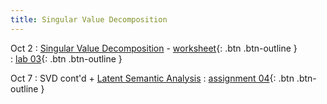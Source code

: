 ```yaml
---
title: Singular Value Decomposition
---
```


Oct 2 
: [Singular Value Decomposition](https://github.com/gallettilance/CS506-Fall2024/raw/main/lecture_07/07_Singular_Value_Decomposition.pdf) - [worksheet](https://github.com/gallettilance/CS506-Fall2024/blob/main/lecture_07/worksheet_07.ipynb){: .btn .btn-outline }  
  : [lab 03](https://github.com/haoyu-bu/CS506-Lab3){: .btn .btn-outline }

Oct 7
: SVD cont'd + [Latent Semantic Analysis](https://github.com/gallettilance/CS506-Fall2024/raw/main/lecture_11/11_Latent_Semantic_Analysis.pdf) 
  : [assignment 04](../assignments/assignment4.md){: .btn .btn-outline }  

